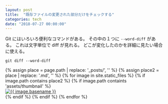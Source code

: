 ```yaml
---
layout: post
title:  "既存ファイルの変更された部分だけをチェックする"
categories: tech
date: "2018-07-27 00:00:00"
---
```


Git にはいろいろ便利なコマンドがある。
その中の１つに `--word-diff` がある。
これは文字単位で diff が見れる。
どこが変化したのかを詳細に見たい場合に使える。

```
git diff --word-diff
```

<div class="trim">
{% assign place = page.path | replace: '_posts/', '' %}
{% assign place2 = place | replace: '.md', '' %}
{% for image in site.static_files %}
  {% if image.path contains place2 %}
    {% if image.path containts 'assets/thumbnail' %}
    <div class="trim__item">
      <a href="{{ site.url }}{{ image.path }}">
        <img class="one" src="{{ site.url }}{{ image.path }}" alt="{{ image.basename }}">
      </a>
    </div>
    {% endif %}
  {% endif %}
{% endfor %}
</div>
